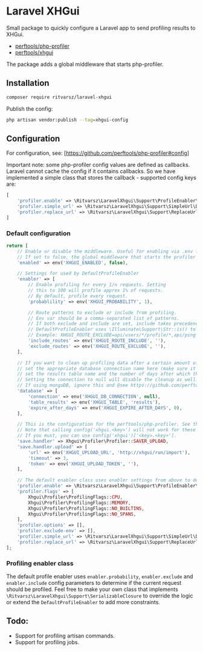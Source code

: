 # Laravel XHGui

Small package to quickly configure a Laravel app to send profiling results to XHGui.
- [perftools/php-profiler](https://github.com/perftools/php-profiler)
- [perftools/xhgui](https://github.com/perftools/xhgui)

The package adds a global middleware that starts php-profiler.

## Installation
```bash
composer require ritvarsz/laravel-xhgui
```

Publish the config:
```bash
php artisan vendor:publish --tag=xhgui-config
```

## Configuration

For configuration, see: [https://github.com/perftools/php-profiler#config]

Important note: some php-profiler config values are defined as callbacks. Laravel cannot cache the config if it contains callbacks.
So we have implemented a simple class that stores the callback - supported config keys are:
```php
[
    'profiler.enable' => \Ritvarsz\LaravelXhgui\Support\ProfileEnabler\DefaultProfileEnabler::class,
    'profiler.simple_url' => \Ritvarsz\LaravelXhgui\Support\SimpleUrl\DefaultSimpleUrl::class,
    'profiler.replace_url' => \Ritvarsz\LaravelXhgui\Support\ReplaceUrl\DefaultReplaceUrl::class,
]
```

### Default configuration
```php
return [
    // Enable or disable the middleware. Useful for enabling via .env file.
    // If set to false, the global middleware that starts the profiler will not be registered.
    'enabled' => env('XHGUI_ENABLED', false),

    // Settings for used by DefaultProfileEnabler
    'enabler' => [
        // Enable profiling for every 1/n requests. Setting 
        // this to 100 will profile approx 1% of requests.
        // By default, profile every request.
        'probablility' => env('XHGUI_PROBABILITY', 1),

        // Route patterns to exclude or include from profiling.
        // Env var should be a comma-separated list of patterns.
        // If both exclude and include are set, include takes precedence (exclude is ignored).
        // DefaultProfileEnabler uses \Illuminate\Support\Str::is() to match patterns.
        // Example: XHGUI_ROUTE_EXCLUDE=api/users/*/profile/*,api/ping
        'include_routes' => env('XHGUI_ROUTE_INCLUDE', ''),
        'exclude_routes' => env('XHGUI_ROUTE_EXCLUDE', ''),
    ],

    // If you want to clean up profiling data after a certain amount of days
    // set the appropriate database connection name here (make sure it's configured in config/database.php)
    // set the results table name and the number of days after which the data should be deleted (0 won't delete).
    // Setting the connection to null will disable the cleanup as well.
    // If using mongoDB, ignore this and @see https://github.com/perftools/xhgui#limiting-mongodb-disk-usage
    'database' => [
        'connection' => env('XHGUI_DB_CONNECTION', null),
        'table_results' => env('XHGUI_TABLE', 'results'),
        'expire_after_days' => env('XHGUI_EXPIRE_AFTER_DAYS', 0),
    ],

    // This is the configuration for the perftools/php-profiler. See the README for more information.
    // Note that calling config('xhgui.<key>') will not work for these values.
    // If you must, you can use config('xhgui')['<key>.<key>'].
    'save.handler' => Xhgui\Profiler\Profiler::SAVER_UPLOAD,
    'save.handler.upload' => [
        'url' => env('XHGUI_UPLOAD_URL', 'http://xhgui/run/import'),
        'timeout' => 3,
        'token' => env('XHGUI_UPLOAD_TOKEN', ''),
    ],

    // The default enabler class uses enabler settings from above to determine if the profiler should run.
    'profiler.enable' => \Ritvarsz\LaravelXhgui\Support\ProfileEnabler\DefaultProfileEnabler::class,
    'profiler.flags' => [
        Xhgui\Profiler\ProfilingFlags::CPU,
        Xhgui\Profiler\ProfilingFlags::MEMORY,
        Xhgui\Profiler\ProfilingFlags::NO_BUILTINS,
        Xhgui\Profiler\ProfilingFlags::NO_SPANS,
    ],
    'profiler.options' => [],
    'profiler.exclude-env' => [],
    'profiler.simple_url' => \Ritvarsz\LaravelXhgui\Support\SimpleUrl\DefaultSimpleUrl::class,
    'profiler.replace_url' => \Ritvarsz\LaravelXhgui\Support\ReplaceUrl\DefaultReplaceUrl::class,
];
```

### Profiling enabler class
The default profile enabler uses `enabler.probability`, `enabler.exclude` and `enabler.include` config parameters to determine if the current request should be profiled. 
Feel free to make your own class that implements `\Ritvarsz\LaravelXhgui\Support\SerializableClosure` to override the logic or extend the `DefaultProfileEnabler` to add more constraints.

## Todo:
- Support for profiling artisan commands.
- Support for profiling jobs.
